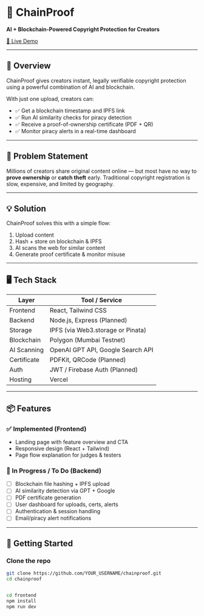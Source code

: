 # 🔐 ChainProof

**AI + Blockchain-Powered Copyright Protection for Creators**

[🚀 Live Demo](https://chain-proof-seven.vercel.app)

---

## 📌 Overview

ChainProof gives creators instant, legally verifiable copyright protection using a powerful combination of AI and blockchain.

With just one upload, creators can:
- ✅ Get a blockchain timestamp and IPFS link
- ✅ Run AI similarity checks for piracy detection
- ✅ Receive a proof-of-ownership certificate (PDF + QR)
- ✅ Monitor piracy alerts in a real-time dashboard

---

## 🧠 Problem Statement

Millions of creators share original content online — but most have no way to **prove ownership** or **catch theft** early. Traditional copyright registration is slow, expensive, and limited by geography.

---

## 💡 Solution

ChainProof solves this with a simple flow:
1. Upload content
2. Hash + store on blockchain & IPFS
3. AI scans the web for similar content
4. Generate proof certificate & monitor misuse

---

## 🖥 Tech Stack

| Layer         | Tool / Service                        |
|--------------|----------------------------------------|
| Frontend     | React, Tailwind CSS                    |
| Backend      | Node.js, Express (Planned)             |
| Storage      | IPFS (via Web3.storage or Pinata)      |
| Blockchain   | Polygon (Mumbai Testnet)               |
| AI Scanning  | OpenAI GPT API, Google Search API      |
| Certificate  | PDFKit, QRCode (Planned)               |
| Auth         | JWT / Firebase Auth (Planned)          |
| Hosting      | Vercel                                 |

---

## 📦 Features

### ✅ Implemented (Frontend)
- Landing page with feature overview and CTA
- Responsive design (React + Tailwind)
- Page flow explanation for judges & testers

### 🔧 In Progress / To Do (Backend)
- [ ] Blockchain file hashing + IPFS upload
- [ ] AI similarity detection via GPT + Google
- [ ] PDF certificate generation
- [ ] User dashboard for uploads, certs, alerts
- [ ] Authentication & session handling
- [ ] Email/piracy alert notifications

---

## 🚀 Getting Started

### Clone the repo
```bash
git clone https://github.com/YOUR_USERNAME/chainproof.git
cd chainproof


cd frontend
npm install
npm run dev

